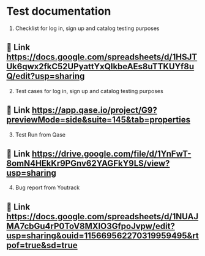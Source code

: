 # Test documentation
1. Checklist for log in, sign up and catalog testing purposes
## 🔗 Link https://docs.google.com/spreadsheets/d/1HSJTUk6qwx2fkC52UPyattYxQIkbeAEs8uTTKUYf8uQ/edit?usp=sharing
2. Test cases for log in, sign up and catalog testing purposes
## 🔗 Link https://app.qase.io/project/G9?previewMode=side&suite=145&tab=properties
3. Test Run from Qase
## 🔗 Link https://drive.google.com/file/d/1YnFwT-8omN4HEkKr9PGnv62YAGFkY9LS/view?usp=sharing
4. Bug report from Youtrack
## 🔗 Link https://docs.google.com/spreadsheets/d/1NUAJMA7cbGu4rP0ToV8MXlO3GfpoJvpw/edit?usp=sharing&ouid=115669562270319959495&rtpof=true&sd=true
